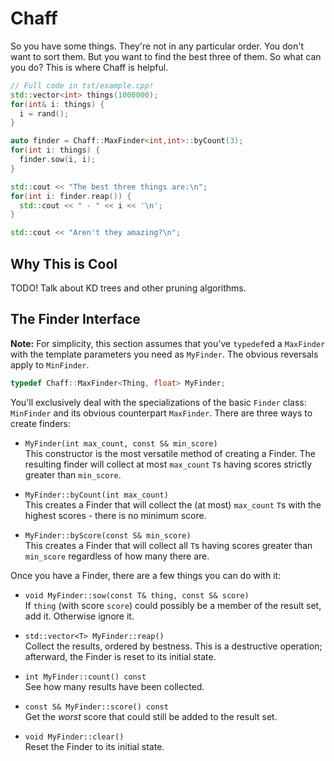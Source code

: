 # Chaff

So  you have some things.   They're not in any particular order.   You
don't want to sort them.  But you want to find the best three of them.
So what can you do?  This is where Chaff is helpful.

```C++
// Full code in tst/example.cpp!
std::vector<int> things(1000000);
for(int& i: things) {
  i = rand();
}

auto finder = Chaff::MaxFinder<int,int>::byCount(3);
for(int i: things) {
  finder.sow(i, i);
}

std::cout << "The best three things are:\n";
for(int i: finder.reap()) {
  std::cout << " - " << i << '\n';
}

std::cout << "Aren't they amazing?\n";
```


## Why This is Cool

TODO!  Talk about KD trees and other pruning algorithms.


## The Finder Interface

**Note:** For simplicity, this section assumes that you've `typedef`ed
a `MaxFinder` with the template parameters you need as `MyFinder`. The
obvious reversals apply to `MinFinder`.

```C++
typedef Chaff::MaxFinder<Thing, float> MyFinder;
```

You'll exclusively deal with the specializations of the basic `Finder`
class: `MinFinder` and its obvious counterpart `MaxFinder`.  There are
three ways to create finders:

 - `MyFinder(int max_count, const S& min_score)`  
   This constructor is the most versatile method of creating a Finder.
   The resulting finder will collect at most `max_count`  `T`s  having
   scores strictly greater than `min_score`.

 - `MyFinder::byCount(int max_count)`  
   This creates a Finder that will collect the  (at most)  `max_count`
   `T`s with the highest scores - there is no minimum score.

 - `MyFinder::byScore(const S& min_score)`  
   This creates a  Finder  that will collect all  `T`s  having  scores
   greater than `min_score` regardless of how many there are.

Once you have a Finder, there are a few things you can do with it:

 - `void MyFinder::sow(const T& thing, const S& score)`  
   If `thing`  (with score `score`)  could possibly be a member of the
   result set, add it.  Otherwise ignore it.

 - `std::vector<T> MyFinder::reap()`  
   Collect the results,  ordered by bestness.   This is a  destructive
   operation; afterward, the Finder is reset to its initial state.

 - `int MyFinder::count() const`  
   See how many results have been collected.

 - `const S& MyFinder::score() const`  
   Get the _worst_ score that could still be added to the result set.

 - `void MyFinder::clear()`  
   Reset the Finder to its initial state.
